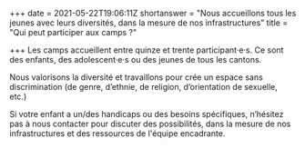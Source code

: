 +++
date = 2021-05-22T19:06:11Z
shortanswer = "Nous accueillons tous les jeunes avec leurs diversités, dans la mesure de nos infrastructures"
title = "Qui peut participer aux camps ?"

+++
Les camps accueillent entre quinze et trente participant·e·s. Ce sont des enfants, des adolescent·e·s ou des jeunes de tous les cantons.

Nous valorisons la diversité et travaillons pour crée un espace sans discrimination (de genre, d’ethnie, de religion, d’orientation de sexuelle, etc.)

Si votre enfant a un/des handicaps ou des besoins spécifiques, n’hésitez pas à nous contacter pour discuter des possibilités, dans la mesure de nos infrastructures et des ressources de l'équipe encadrante.